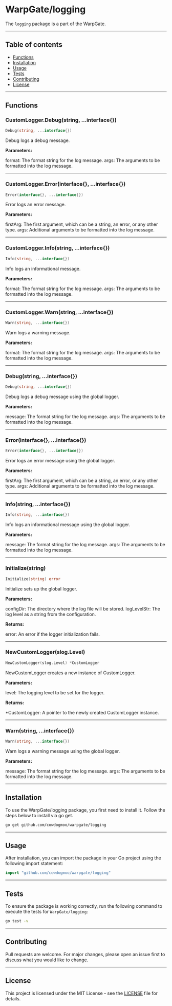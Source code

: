 # WarpGate/logging

The `logging` package is a part of the WarpGate.

---

## Table of contents

- [Functions](#functions)
- [Installation](#installation)
- [Usage](#usage)
- [Tests](#tests)
- [Contributing](#contributing)
- [License](#license)

---

## Functions

### CustomLogger.Debug(string, ...interface{})

```go
Debug(string, ...interface{})
```

Debug logs a debug message.

**Parameters:**

format: The format string for the log message.
args: The arguments to be formatted into the log message.

---

### CustomLogger.Error(interface{}, ...interface{})

```go
Error(interface{}, ...interface{})
```

Error logs an error message.

**Parameters:**

firstArg: The first argument, which can be a string, an error, or any other type.
args: Additional arguments to be formatted into the log message.

---

### CustomLogger.Info(string, ...interface{})

```go
Info(string, ...interface{})
```

Info logs an informational message.

**Parameters:**

format: The format string for the log message.
args: The arguments to be formatted into the log message.

---

### CustomLogger.Warn(string, ...interface{})

```go
Warn(string, ...interface{})
```

Warn logs a warning message.

**Parameters:**

format: The format string for the log message.
args: The arguments to be formatted into the log message.

---

### Debug(string, ...interface{})

```go
Debug(string, ...interface{})
```

Debug logs a debug message using the global logger.

**Parameters:**

message: The format string for the log message.
args: The arguments to be formatted into the log message.

---

### Error(interface{}, ...interface{})

```go
Error(interface{}, ...interface{})
```

Error logs an error message using the global logger.

**Parameters:**

firstArg: The first argument, which can be a string, an error, or any other type.
args: Additional arguments to be formatted into the log message.

---

### Info(string, ...interface{})

```go
Info(string, ...interface{})
```

Info logs an informational message using the global logger.

**Parameters:**

message: The format string for the log message.
args: The arguments to be formatted into the log message.

---

### Initialize(string)

```go
Initialize(string) error
```

Initialize sets up the global logger.

**Parameters:**

configDir: The directory where the log file will be stored.
logLevelStr: The log level as a string from the configuration.

**Returns:**

error: An error if the logger initialization fails.

---

### NewCustomLogger(slog.Level)

```go
NewCustomLogger(slog.Level) *CustomLogger
```

NewCustomLogger creates a new instance of CustomLogger.

**Parameters:**

level: The logging level to be set for the logger.

**Returns:**

*CustomLogger: A pointer to the newly created CustomLogger instance.

---

### Warn(string, ...interface{})

```go
Warn(string, ...interface{})
```

Warn logs a warning message using the global logger.

**Parameters:**

message: The format string for the log message.
args: The arguments to be formatted into the log message.

---

## Installation

To use the WarpGate/logging package, you first need to install it.
Follow the steps below to install via go get.

```bash
go get github.com/cowdogmoo/warpgate/logging
```

---

## Usage

After installation, you can import the package in your Go project
using the following import statement:

```go
import "github.com/cowdogmoo/warpgate/logging"
```

---

## Tests

To ensure the package is working correctly, run the following
command to execute the tests for `WarpGate/logging`:

```bash
go test -v
```

---

## Contributing

Pull requests are welcome. For major changes,
please open an issue first to discuss what
you would like to change.

---

## License

This project is licensed under the MIT
License - see the [LICENSE](https://github.com/CowDogMoo/WarpGate/blob/main/LICENSE)
file for details.
